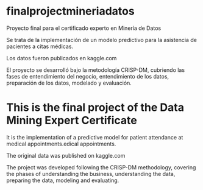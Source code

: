 # finalprojectmineriadatos
Proyecto final para el certificado experto en Minería de Datos

Se trata de la implementación de un modelo predictivo para la asistencia de pacientes a citas médicas.  

Los datos fueron publicados en kaggle.com

El proyecto se desarrolló bajo la metodología CRISP-DM, cubriendo las fases de entendimiento del negocio, entendimiento de los datos, preparación de los datos, modelado y evaluación.


# This is the final project of the Data Mining Expert Certificate

It is the implementation of a predictive model for patient attendance at medical appointments.edical appointments.

The original data was published on kaggle.com

The project was developed following the CRISP-DM methodology, covering the phases of understanding the business, understanding the data, preparing the data, modeling and evaluating. 
